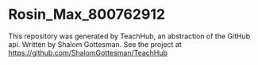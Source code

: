 # Rosin_Max_800762912
This repository was generated by TeachHub, an abstraction of the GitHub api. Written by Shalom Gottesman. See the project at https://github.com/ShalomGottesman/TeachHub
